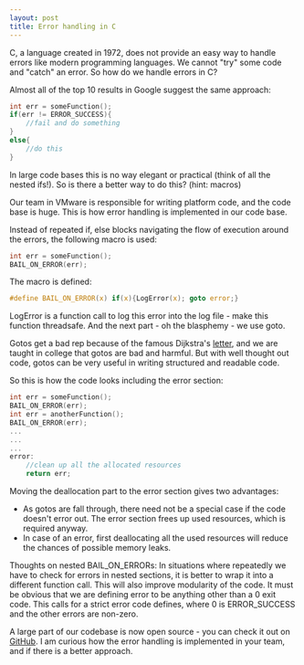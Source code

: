 ```yaml
---
layout: post
title: Error handling in C
---
```


C, a language created in 1972, does not provide an easy way to handle errors like modern programming languages. We cannot "try" some code and "catch" an error. So how do we handle errors in C?


Almost all of the top 10 results in Google suggest the same approach:

~~~~C
int err = someFunction();
if(err != ERROR_SUCCESS){
	//fail and do something
}
else{
	//do this
}
~~~~

In large code bases this is no way elegant or practical (think of all the nested ifs!). So is there a better way to do this? (hint: macros)

Our team in VMware is responsible for writing platform code, and the code base is huge. This is how error handling is implemented in our code base.

Instead of repeated if, else blocks navigating the flow of execution around the errors, the following macro is used:

~~~~C
int err = someFunction();
BAIL_ON_ERROR(err);
~~~~

The macro is defined:

~~~~C
#define BAIL_ON_ERROR(x) if(x){LogError(x); goto error;}
~~~~

LogError is a function call to log this error into the log file - make this function threadsafe. And the next part - oh the blasphemy - we use goto.

Gotos get a bad rep because of the famous Dijkstra's [letter](http://www.cs.utexas.edu/users/EWD/ewd02xx/EWD215.PDF), and we are taught in college that gotos are bad and harmful. But with well thought out code, gotos can be very useful in writing structured and readable code.

So this is how the code looks including the error section:

~~~~C
int err = someFunction();
BAIL_ON_ERROR(err);
int err = anotherFunction();
BAIL_ON_ERROR(err);
...
...
...
error:
	//clean up all the allocated resources
	return err;
~~~~


Moving the deallocation part to the error section gives two advantages:

* As gotos are fall through, there need not be a special case if the code doesn't error out. The error section frees up used resources, which is required anyway.
* In case of an error, first deallocating all the used resources will reduce the chances of possible memory leaks.

Thoughts on nested BAIL_ON_ERRORs: In situations where repeatedly we have to check for errors in nested sections, it is better to wrap it into a different function call. This will also improve modularity of the code. It must be obvious that we are defining error to be anything other than a 0 exit code. This calls for a strict error code defines, where 0 is ERROR_SUCCESS and the other errors are non-zero.


A large part of our codebase is now open source - you can check it out on [GitHub](https://github.com/vmware/lightwave). I am curious how the error handling is implemented in your team, and if there is a better approach.
